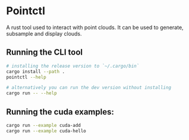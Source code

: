 # Pointctl

A rust tool used to interact with point clouds. It can be used to generate, subsample and display clouds.

## Running the CLI tool

``` sh
# installing the release version to `~/.cargo/bin`
cargo install --path .
pointctl --help

# alternatively you can run the dev version without installing
cargo run -- --help
```

## Running the cuda examples:

``` sh
cargo run --example cuda-add
cargo run --example cuda-hello
```